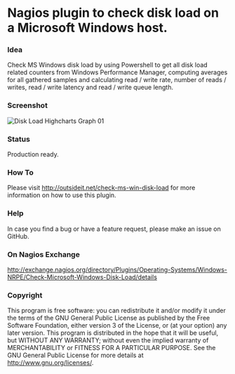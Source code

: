 # Nagios plugin to check disk load on a Microsoft Windows host.

### Idea

Check MS Windows disk load by using Powershell to get all disk load related counters from Windows Performance Manager, 
computing averages for all gathered samples and calculating read / write rate, number of reads / writes, read / write 
latency and read / write queue length.

### Screenshot

![Disk Load Highcharts Graph 01](/../screenshots/check-ms-win-disk-load-graph-01.png?raw=true "Optional Title")

### Status

Production ready.

### How To

Please visit http://outsideit.net/check-ms-win-disk-load for more information on how to use this plugin.

### Help

In case you find a bug or have a feature request, please make an issue on GitHub.

### On Nagios Exchange

http://exchange.nagios.org/directory/Plugins/Operating-Systems/Windows-NRPE/Check-Microsoft-Windows-Disk-Load/details

### Copyright

This program is free software: you can redistribute it and/or modify it under the terms of the GNU General Public 
License as published by the Free Software Foundation, either version 3 of the License, or (at your option) any later 
version. This program is distributed in the hope that it will be useful, but WITHOUT ANY WARRANTY; without even the 
implied warranty of MERCHANTABILITY or FITNESS FOR A PARTICULAR PURPOSE. See the GNU General Public License for more 
details at <http://www.gnu.org/licenses/>.